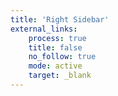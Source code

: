 ```yaml
---
title: 'Right Sidebar'
external_links:
    process: true
    title: false
    no_follow: true
    mode: active
    target: _blank
---
```


